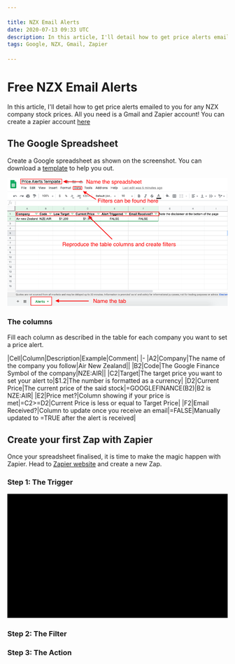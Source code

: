 ```yaml
---

title: NZX Email Alerts
date: 2020-07-13 09:33 UTC
description: In this article, I'll detail how to get price alerts emailed to you for any NZX company stock prices. All you need is a Gmail and Zapier account!
tags: Google, NZX, Gmail, Zapier

---
```


# Free NZX Email Alerts

In this article, I'll detail how to get price alerts emailed to you for any NZX company stock prices. All you need is a Gmail and Zapier account! You can create a zapier account [here](https://zapier.com/)

## The Google Spreadsheet

Create a Google spreadsheet as shown on the screenshot. You can download a [template](https://docs.google.com/spreadsheets/d/1m1yOnZ0Hk26PsN-LD4xiHbLo9bCmHLoaInlYLmHytOc/edit?usp=sharing) to help you out.

![spreadsheet](2020-07-13-nzx-email-alerts/spreadsheet-template.png)

### The columns

Fill each column as described in the table for each company you want to set a price alert.

|Cell|Column|Description|Example|Comment|
|-
|A2|Company|The name of the company you follow|Air New Zealand||
|B2|Code|The Google Finance Symbol of the company|NZE:AIR||
|C2|Target|The target price you want to set your alert to|$1.2|The number is formatted as a currency|
|D2|Current Price|The current price of the said stock|=GOOGLEFINANCE(B2)|B2 is NZE:AIR|
|E2|Price met?|Column showing if your price is met|=C2>=D2|Current Price is less or equal to Target Price|
|F2|Email Received?|Column to update once you receive an email|=FALSE|Manually updated to =TRUE after the alert is received|

## Create your first Zap with Zapier

Once your spreadsheet finalised, it is time to make the magic happen with Zapier. Head to [Zapier website](https://zapier.com/) and create a new Zap.

### Step 1: The Trigger
![trigger](2020-07-13-nzx-email-alerts/the-trigger.gif)

### Step 2: The Filter

### Step 3: The Action